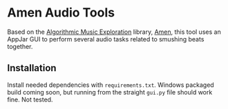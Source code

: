 # Amen Audio Tools

Based on the [Algorithmic Music Exploration][algo] library, [Amen][amen], this tool uses an AppJar GUI to perform several audio tasks related to smushing beats together.

## Installation
Install needed dependencies with `requirements.txt`.
Windows packaged build coming soon, but running from the straight `gui.py` file should work fine. Not tested.

   [algo]: <https://github.com/algorithmic-music-exploration/>
   [amen]: <https://github.com/algorithmic-music-exploration/amen>